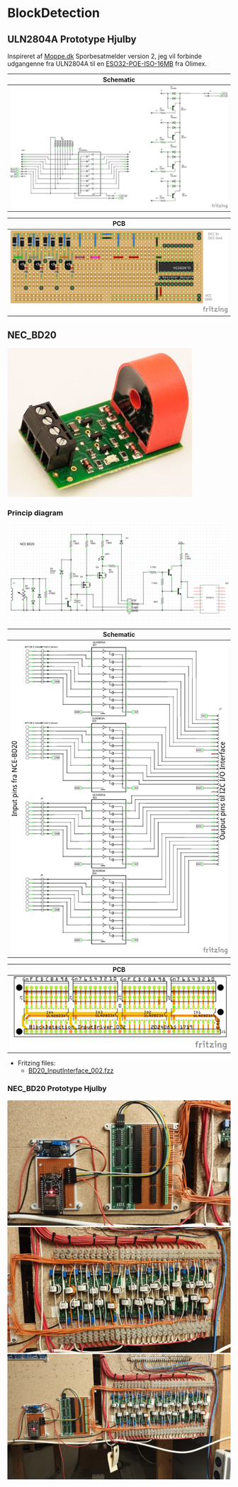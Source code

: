 # BlockDetection

## ULN2804A Prototype Hjulby

Inspireret af [Moppe.dk](https://moppe.dk/besat.html) Sporbesatmelder version 2, jeg vil forbinde udgangenne fra ULN2804A til en [ESO32-POE-ISO-16MB](https://www.olimex.com/Products/IoT/ESP32/ESP32-POE-ISO/open-source-hardware) fra Olimex.

|Schematic|
|:---:|
|![schem](./ULN2804A/Sporbesat_001_schem.png)|

|PCB|
|:---:|
|![PCB](./ULN2804A/Sporbesat_001_bb.png)|

## NEC_BD20

![schem](./NEC_BD20/Images/BD20.png)

### Princip diagram

![schem](./NEC_BD20/NEC_BD20_Diagram/NCE_BD20.png)

|Schematic|
|:---:|
|![schem](./NEC_BD20/BD20_InputInterface/BD20_InputInterface_002_schem.png)|

|PCB|
|:---:|
|![PCB](./NEC_BD20/BD20_InputInterface/BD20_InputInterface_002_pcb.png)|

* Fritzing files:
  * [BD20_InputInterface_002.fzz](./NEC_BD20/BD20_InputInterface/BD20_InputInterface_002.fzz)

### NEC_BD20 Prototype Hjulby

![PCB](./NEC_BD20/Images/20240522_190354.jpg)
![BD20](./NEC_BD20/Images/20240522_190359.jpg)
![BD20](./NEC_BD20/Images/20240522_190401.jpg)
